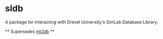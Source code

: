 sldb
====

A package for interacting with Drexel University's SimLab Database Library.

** Supersedes [mt2db](https://github.com/arosenfeld/mt2db) **

